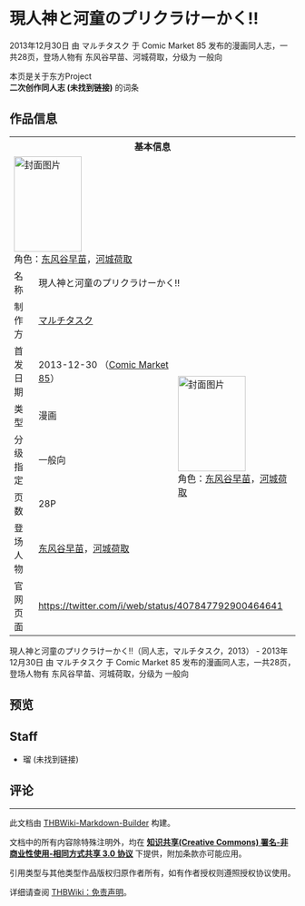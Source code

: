 # 現人神と河童のプリクラけーかく!!

<!-- source html: G:\repos\THBWiki-Markdown-Builder\THBWikiMarkdown\Temp\main\0\09\ns0%3A%E7%8F%BE%E4%BA%BA%E7%A5%9E%E3%81%A8%E6%B2%B3%E7%AB%A5%E3%81%AE%E3%83%97%E3%83%AA%E3%82%AF%E3%83%A9%E3%81%91%E3%83%BC%E3%81%8B%E3%81%8F%21%21.html -->

2013年12月30日 由 マルチタスク 于 Comic Market 85 发布的漫画同人志，一共28页，登场人物有 东风谷早苗、河城荷取，分级为 一般向

本页是关于东方Project  
 **二次创作同人志 (未找到链接)** 的词条

## 作品信息

<table><tbody><tr><th colspan="3">基本信息</th></tr><tr><td class="cover-artwork-mobile" colspan="2"><a href="./文件-現人神と河童のプリクラけーかく!!封面.jpg.md" class="image" title="封面图片"><img alt="封面图片" src="https://upload.thwiki.cc/thumb/7/7f/%E7%8F%BE%E4%BA%BA%E7%A5%9E%E3%81%A8%E6%B2%B3%E7%AB%A5%E3%81%AE%E3%83%97%E3%83%AA%E3%82%AF%E3%83%A9%E3%81%91%E3%83%BC%E3%81%8B%E3%81%8F%21%21%E5%B0%81%E9%9D%A2.jpg/119px-%E7%8F%BE%E4%BA%BA%E7%A5%9E%E3%81%A8%E6%B2%B3%E7%AB%A5%E3%81%AE%E3%83%97%E3%83%AA%E3%82%AF%E3%83%A9%E3%81%91%E3%83%BC%E3%81%8B%E3%81%8F%21%21%E5%B0%81%E9%9D%A2.jpg" decoding="async" loading="lazy" width="119" height="168" srcset="https://upload.thwiki.cc/thumb/7/7f/%E7%8F%BE%E4%BA%BA%E7%A5%9E%E3%81%A8%E6%B2%B3%E7%AB%A5%E3%81%AE%E3%83%97%E3%83%AA%E3%82%AF%E3%83%A9%E3%81%91%E3%83%BC%E3%81%8B%E3%81%8F%21%21%E5%B0%81%E9%9D%A2.jpg/178px-%E7%8F%BE%E4%BA%BA%E7%A5%9E%E3%81%A8%E6%B2%B3%E7%AB%A5%E3%81%AE%E3%83%97%E3%83%AA%E3%82%AF%E3%83%A9%E3%81%91%E3%83%BC%E3%81%8B%E3%81%8F%21%21%E5%B0%81%E9%9D%A2.jpg 1.5x, https://upload.thwiki.cc/thumb/7/7f/%E7%8F%BE%E4%BA%BA%E7%A5%9E%E3%81%A8%E6%B2%B3%E7%AB%A5%E3%81%AE%E3%83%97%E3%83%AA%E3%82%AF%E3%83%A9%E3%81%91%E3%83%BC%E3%81%8B%E3%81%8F%21%21%E5%B0%81%E9%9D%A2.jpg/238px-%E7%8F%BE%E4%BA%BA%E7%A5%9E%E3%81%A8%E6%B2%B3%E7%AB%A5%E3%81%AE%E3%83%97%E3%83%AA%E3%82%AF%E3%83%A9%E3%81%91%E3%83%BC%E3%81%8B%E3%81%8F%21%21%E5%B0%81%E9%9D%A2.jpg 2x" data-file-width="425" data-file-height="600"></a><div class="cover-char">角色：<a href="./东风谷早苗.md" title="东风谷早苗">东风谷早苗</a>，<a href="./河城荷取.md" title="河城荷取">河城荷取</a></div></td>
</tr><tr><td class="label">名称</td><td colspan="2"> 現人神と河童のプリクラけーかく!! </td></tr><tr><td class="label">制作方</td><td><a href="./マルチタスク.md" title="マルチタスク">マルチタスク</a></td><td class="cover-artwork" rowspan="6" style="min-width:168px;"><a href="./文件-現人神と河童のプリクラけーかく!!封面.jpg.md" class="image" title="封面图片"><img alt="封面图片" src="https://upload.thwiki.cc/thumb/7/7f/%E7%8F%BE%E4%BA%BA%E7%A5%9E%E3%81%A8%E6%B2%B3%E7%AB%A5%E3%81%AE%E3%83%97%E3%83%AA%E3%82%AF%E3%83%A9%E3%81%91%E3%83%BC%E3%81%8B%E3%81%8F%21%21%E5%B0%81%E9%9D%A2.jpg/119px-%E7%8F%BE%E4%BA%BA%E7%A5%9E%E3%81%A8%E6%B2%B3%E7%AB%A5%E3%81%AE%E3%83%97%E3%83%AA%E3%82%AF%E3%83%A9%E3%81%91%E3%83%BC%E3%81%8B%E3%81%8F%21%21%E5%B0%81%E9%9D%A2.jpg" decoding="async" loading="lazy" width="119" height="168" srcset="https://upload.thwiki.cc/thumb/7/7f/%E7%8F%BE%E4%BA%BA%E7%A5%9E%E3%81%A8%E6%B2%B3%E7%AB%A5%E3%81%AE%E3%83%97%E3%83%AA%E3%82%AF%E3%83%A9%E3%81%91%E3%83%BC%E3%81%8B%E3%81%8F%21%21%E5%B0%81%E9%9D%A2.jpg/178px-%E7%8F%BE%E4%BA%BA%E7%A5%9E%E3%81%A8%E6%B2%B3%E7%AB%A5%E3%81%AE%E3%83%97%E3%83%AA%E3%82%AF%E3%83%A9%E3%81%91%E3%83%BC%E3%81%8B%E3%81%8F%21%21%E5%B0%81%E9%9D%A2.jpg 1.5x, https://upload.thwiki.cc/thumb/7/7f/%E7%8F%BE%E4%BA%BA%E7%A5%9E%E3%81%A8%E6%B2%B3%E7%AB%A5%E3%81%AE%E3%83%97%E3%83%AA%E3%82%AF%E3%83%A9%E3%81%91%E3%83%BC%E3%81%8B%E3%81%8F%21%21%E5%B0%81%E9%9D%A2.jpg/238px-%E7%8F%BE%E4%BA%BA%E7%A5%9E%E3%81%A8%E6%B2%B3%E7%AB%A5%E3%81%AE%E3%83%97%E3%83%AA%E3%82%AF%E3%83%A9%E3%81%91%E3%83%BC%E3%81%8B%E3%81%8F%21%21%E5%B0%81%E9%9D%A2.jpg 2x" data-file-width="425" data-file-height="600"></a><div class="cover-char">角色：<a href="./东风谷早苗.md" title="东风谷早苗">东风谷早苗</a>，<a href="./河城荷取.md" title="河城荷取">河城荷取</a></div></td>
</tr><tr><td class="label">首发日期</td><td>2013-12-30&#160;（<a href="/展会作品列表?e=Comic+Market%2385">Comic Market 85</a>）</td></tr><tr><td class="label">类型</td><td>漫画</td></tr><tr><td class="label">分级指定</td><td>一般向</td></tr><tr><td class="label">页数</td><td>28P</td></tr><tr><td class="label">登场人物</td><td><a href="./东风谷早苗.md" title="东风谷早苗">东风谷早苗</a>，<a href="./河城荷取.md" title="河城荷取">河城荷取</a></td></tr>
<tr><td class="label">官网页面</td><td colspan="2"><a rel="nofollow" class="external free" href="https://twitter.com/i/web/status/407847792900464641">https://twitter.com/i/web/status/407847792900464641</a></td></tr></tbody></table>

現人神と河童のプリクラけーかく!!（同人志，マルチタスク，2013） - 2013年12月30日 由 マルチタスク 于 Comic Market 85 发布的漫画同人志，一共28页，登场人物有 东风谷早苗、河城荷取，分级为 一般向

## 预览

## Staff
- 瑠 (未找到链接)


## 评论




---

此文档由 [THBWiki-Markdown-Builder](https://github.com/Delsin-Yu/THBWiki-Markdown-Builder) 构建。

文档中的所有内容除特殊注明外，均在 [**知识共享(Creative Commons) 署名-非商业性使用-相同方式共享 3.0 协议**](https://creativecommons.org/licenses/by-sa/3.0/deed.zh-hans) 下提供，附加条款亦可能应用。

引用类型与其他类型作品版权归原作者所有，如有作者授权则遵照授权协议使用。

详细请查阅 [THBWiki：免责声明](https://thbwiki.cc/THBWiki:%E5%85%8D%E8%B4%A3%E5%A3%B0%E6%98%8E)。

